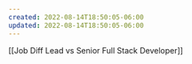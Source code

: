 ```yaml
---
created: 2022-08-14T18:50:05-06:00
updated: 2022-08-14T18:50:05-06:00
---
```






[[Job Diff Lead vs Senior Full Stack Developer]]